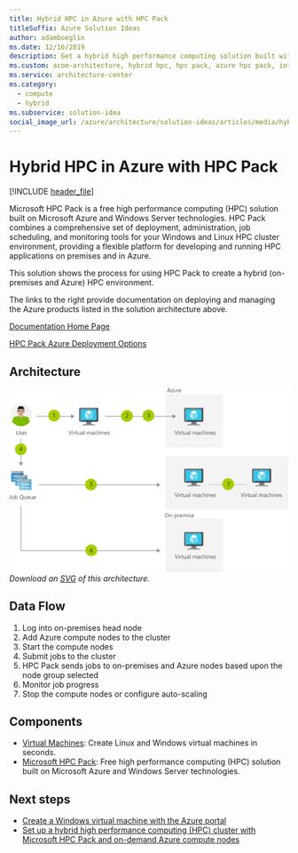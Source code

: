 ```yaml
---
title: Hybrid HPC in Azure with HPC Pack
titleSuffix: Azure Solution Ideas
author: adamboeglin
ms.date: 12/16/2019
description: Get a hybrid high performance computing solution built with Windows Server technology. Use Azure HPC Pack to create a hybrid HPC environment.
ms.custom: acom-architecture, hybrid hpc, hpc pack, azure hpc pack, interactive-diagram, hybrid-infrastructure, hpc, 'https://azure.microsoft.com/solutions/architecture/hybrid-hpc-in-azure-with-hpc-pack/'
ms.service: architecture-center
ms.category:
  - compute
  - hybrid
ms.subservice: solution-idea
social_image_url: /azure/architecture/solution-ideas/articles/media/hybrid-hpc-in-azure-with-hpc-pack.png
---
```


# Hybrid HPC in Azure with HPC Pack

[!INCLUDE [header_file](../header.md)]

Microsoft HPC Pack is a free high performance computing (HPC) solution built on Microsoft Azure and Windows Server technologies. HPC Pack combines a comprehensive set of deployment, administration, job scheduling, and monitoring tools for your Windows and Linux HPC cluster environment, providing a flexible platform for developing and running HPC applications on premises and in Azure.

This solution shows the process for using HPC Pack to create a hybrid (on-premises and Azure) HPC environment.

The links to the right provide documentation on deploying and managing the Azure products listed in the solution architecture above.

[Documentation Home Page](https://technet.microsoft.com/library/cc514029\(v=ws.11\).aspx)

[HPC Pack Azure Deployment Options](https://docs.microsoft.com/azure/virtual-machines/windows/hpcpack-cluster-options)

## Architecture

![Architecture Diagram](../media/hybrid-hpc-in-azure-with-hpc-pack.png)
*Download an [SVG](../media/hybrid-hpc-in-azure-with-hpc-pack.svg) of this architecture.*

## Data Flow

1. Log into on-premises head node
1. Add Azure compute nodes to the cluster
1. Start the compute nodes
1. Submit jobs to the cluster
1. HPC Pack sends jobs to on-premises and Azure nodes based upon the node group selected
1. Monitor job progress
1. Stop the compute nodes or configure auto-scaling

## Components

* [Virtual Machines](https://azure.microsoft.com/services/virtual-machines): Create Linux and Windows virtual machines in seconds.
* [Microsoft HPC Pack](https://www.visualstudio.com/vs): Free high performance computing (HPC) solution built on Microsoft Azure and Windows Server technologies.

## Next steps

* [Create a Windows virtual machine with the Azure portal](https://docs.microsoft.com/azure/virtual-machines/windows/quick-create-portal)
* [Set up a hybrid high performance computing (HPC) cluster with Microsoft HPC Pack and on-demand Azure compute nodes](https://docs.microsoft.com/azure/cloud-services/cloud-services-setup-hybrid-hpcpack-cluster)

